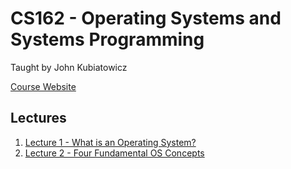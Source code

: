 # CS162 - Operating Systems and Systems Programming
Taught by John Kubiatowicz

[Course Website](https://cs162.org/)

## Lectures
1. [Lecture 1 - What is an Operating System?](./lec1.md)
2. [Lecture 2 - Four Fundamental OS Concepts](./lec2.md)